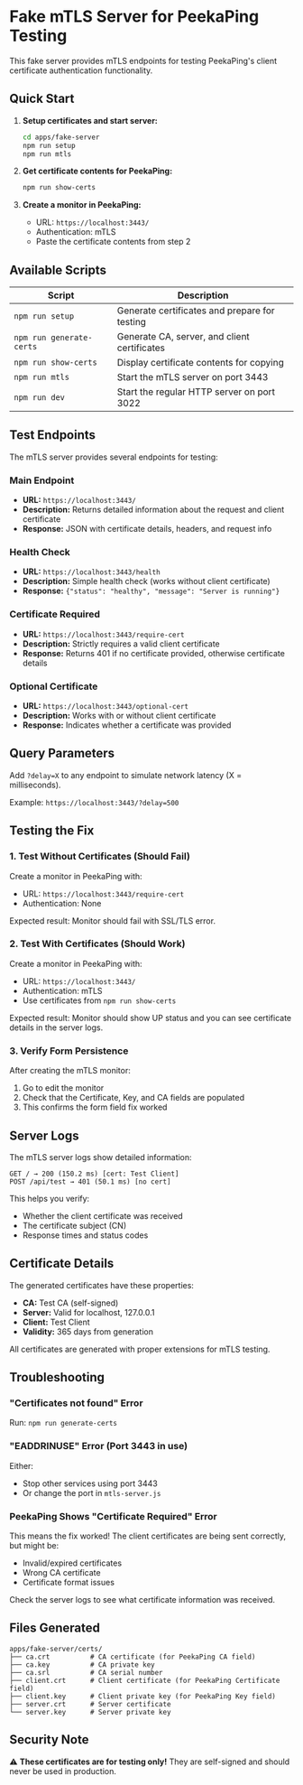 # Fake mTLS Server for PeekaPing Testing

This fake server provides mTLS endpoints for testing PeekaPing's client certificate authentication functionality.

## Quick Start

1. **Setup certificates and start server:**
   ```bash
   cd apps/fake-server
   npm run setup
   npm run mtls
   ```

2. **Get certificate contents for PeekaPing:**
   ```bash
   npm run show-certs
   ```

3. **Create a monitor in PeekaPing:**
   - URL: `https://localhost:3443/`
   - Authentication: mTLS
   - Paste the certificate contents from step 2

## Available Scripts

| Script | Description |
|--------|-------------|
| `npm run setup` | Generate certificates and prepare for testing |
| `npm run generate-certs` | Generate CA, server, and client certificates |
| `npm run show-certs` | Display certificate contents for copying |
| `npm run mtls` | Start the mTLS server on port 3443 |
| `npm run dev` | Start the regular HTTP server on port 3022 |

## Test Endpoints

The mTLS server provides several endpoints for testing:

### Main Endpoint
- **URL:** `https://localhost:3443/`
- **Description:** Returns detailed information about the request and client certificate
- **Response:** JSON with certificate details, headers, and request info

### Health Check
- **URL:** `https://localhost:3443/health`
- **Description:** Simple health check (works without client certificate)
- **Response:** `{"status": "healthy", "message": "Server is running"}`

### Certificate Required
- **URL:** `https://localhost:3443/require-cert`
- **Description:** Strictly requires a valid client certificate
- **Response:** Returns 401 if no certificate provided, otherwise certificate details

### Optional Certificate
- **URL:** `https://localhost:3443/optional-cert`
- **Description:** Works with or without client certificate
- **Response:** Indicates whether a certificate was provided

## Query Parameters

Add `?delay=X` to any endpoint to simulate network latency (X = milliseconds).

Example: `https://localhost:3443/?delay=500`

## Testing the Fix

### 1. Test Without Certificates (Should Fail)
Create a monitor in PeekaPing with:
- URL: `https://localhost:3443/require-cert`
- Authentication: None

Expected result: Monitor should fail with SSL/TLS error.

### 2. Test With Certificates (Should Work)
Create a monitor in PeekaPing with:
- URL: `https://localhost:3443/`
- Authentication: mTLS
- Use certificates from `npm run show-certs`

Expected result: Monitor should show UP status and you can see certificate details in the server logs.

### 3. Verify Form Persistence
After creating the mTLS monitor:
1. Go to edit the monitor
2. Check that the Certificate, Key, and CA fields are populated
3. This confirms the form field fix worked

## Server Logs

The mTLS server logs show detailed information:
```
GET / → 200 (150.2 ms) [cert: Test Client]
POST /api/test → 401 (50.1 ms) [no cert]
```

This helps you verify:
- Whether the client certificate was received
- The certificate subject (CN)
- Response times and status codes

## Certificate Details

The generated certificates have these properties:
- **CA:** Test CA (self-signed)
- **Server:** Valid for localhost, 127.0.0.1
- **Client:** Test Client
- **Validity:** 365 days from generation

All certificates are generated with proper extensions for mTLS testing.

## Troubleshooting

### "Certificates not found" Error
Run: `npm run generate-certs`

### "EADDRINUSE" Error (Port 3443 in use)
Either:
- Stop other services using port 3443
- Or change the port in `mtls-server.js`

### PeekaPing Shows "Certificate Required" Error
This means the fix worked! The client certificates are being sent correctly, but might be:
- Invalid/expired certificates
- Wrong CA certificate
- Certificate format issues

Check the server logs to see what certificate information was received.

## Files Generated

```
apps/fake-server/certs/
├── ca.crt          # CA certificate (for PeekaPing CA field)
├── ca.key          # CA private key
├── ca.srl          # CA serial number
├── client.crt      # Client certificate (for PeekaPing Certificate field)
├── client.key      # Client private key (for PeekaPing Key field)
├── server.crt      # Server certificate
└── server.key      # Server private key
```

## Security Note

⚠️ **These certificates are for testing only!** They are self-signed and should never be used in production.
